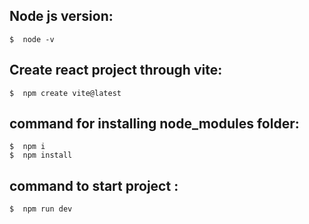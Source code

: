 ## Node js version: 
    
    $  node -v
    
## Create react project through vite: 
    
    $  npm create vite@latest
    
## command for installing node_modules folder: 
    
    $  npm i
    $  npm install
    
## command to start project : 
    
    $  npm run dev
